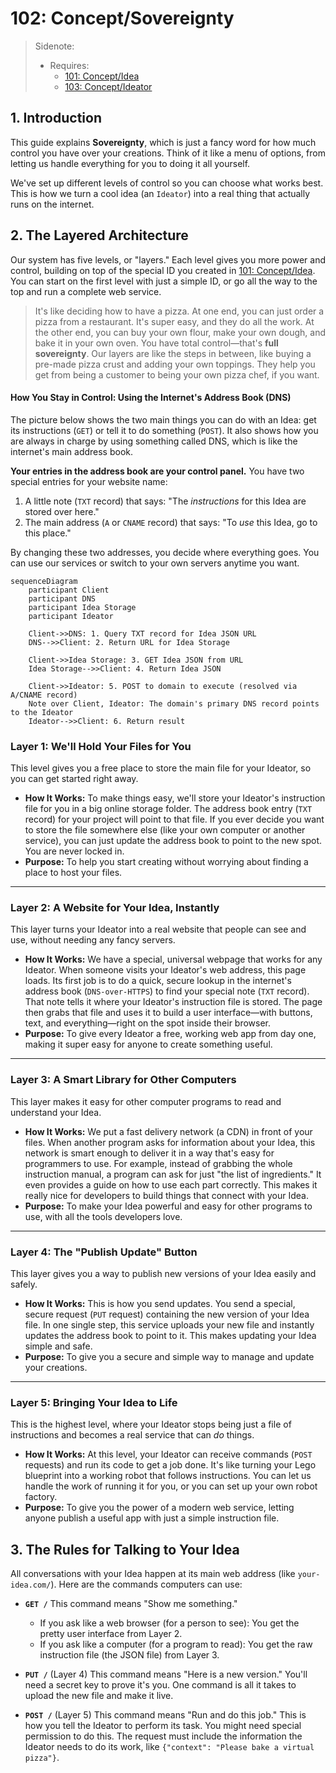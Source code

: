 # 102: Concept/Sovereignty

> Sidenote:
>
> - Requires:
>   - [101: Concept/Idea](./101_concept_idea.md)
>   - [103: Concept/Ideator](./103_concept_ideator.md)

## 1. Introduction

This guide explains **Sovereignty**, which is just a fancy word for how much control you have over your creations. Think of it like a menu of options, from letting us handle everything for you to doing it all yourself.

We've set up different levels of control so you can choose what works best. This is how we turn a cool idea (an `Ideator`) into a real thing that actually runs on the internet.

## 2. The Layered Architecture

Our system has five levels, or "layers." Each level gives you more power and control, building on top of the special ID you created in [101: Concept/Idea](./101_concept_idea.md). You can start on the first level with just a simple ID, or go all the way to the top and run a complete web service.

> It's like deciding how to have a pizza. At one end, you can just order a pizza from a restaurant. It's super easy, and they do all the work. At the other end, you can buy your own flour, make your own dough, and bake it in your own oven. You have total control—that's **full sovereignty**. Our layers are like the steps in between, like buying a pre-made pizza crust and adding your own toppings. They help you get from being a customer to being your own pizza chef, if you want.

#### How You Stay in Control: Using the Internet's Address Book (DNS)

The picture below shows the two main things you can do with an Idea: get its instructions (`GET`) or tell it to do something (`POST`). It also shows how you are always in charge by using something called DNS, which is like the internet's main address book.

**Your entries in the address book are your control panel.** You have two special entries for your website name:
1. A little note (`TXT` record) that says: "The *instructions* for this Idea are stored over here."
2. The main address (`A` or `CNAME` record) that says: "To *use* this Idea, go to this place."

By changing these two addresses, you decide where everything goes. You can use our services or switch to your own servers anytime you want.

```mermaid
sequenceDiagram
    participant Client
    participant DNS
    participant Idea Storage
    participant Ideator

    Client->>DNS: 1. Query TXT record for Idea JSON URL
    DNS-->>Client: 2. Return URL for Idea Storage

    Client->>Idea Storage: 3. GET Idea JSON from URL
    Idea Storage-->>Client: 4. Return Idea JSON

    Client->>Ideator: 5. POST to domain to execute (resolved via A/CNAME record)
    Note over Client, Ideator: The domain's primary DNS record points to the Ideator
    Ideator-->>Client: 6. Return result
```

### Layer 1: We'll Hold Your Files for You

This level gives you a free place to store the main file for your Ideator, so you can get started right away.

- **How It Works:** To make things easy, we'll store your Ideator's instruction file for you in a big online storage folder. The address book entry (`TXT` record) for your project will point to that file. If you ever decide you want to store the file somewhere else (like your own computer or another service), you can just update the address book to point to the new spot. You are never locked in.
- **Purpose:** To help you start creating without worrying about finding a place to host your files.

---

### Layer 2: A Website for Your Idea, Instantly

This layer turns your Ideator into a real website that people can see and use, without needing any fancy servers.

- **How It Works:** We have a special, universal webpage that works for any Ideator. When someone visits your Ideator's web address, this page loads. Its first job is to do a quick, secure lookup in the internet's address book (`DNS-over-HTTPS`) to find your special note (`TXT` record). That note tells it where your Ideator's instruction file is stored. The page then grabs that file and uses it to build a user interface—with buttons, text, and everything—right on the spot inside their browser.
- **Purpose:** To give every Ideator a free, working web app from day one, making it super easy for anyone to create something useful.

---

### Layer 3: A Smart Library for Other Computers

This layer makes it easy for other computer programs to read and understand your Idea.

- **How It Works:** We put a fast delivery network (a CDN) in front of your files. When another program asks for information about your Idea, this network is smart enough to deliver it in a way that's easy for programmers to use. For example, instead of grabbing the whole instruction manual, a program can ask for just "the list of ingredients." It even provides a guide on how to use each part correctly. This makes it really nice for developers to build things that connect with your Idea.
- **Purpose:** To make your Idea powerful and easy for other programs to use, with all the tools developers love.

---

### Layer 4: The "Publish Update" Button

This layer gives you a way to publish new versions of your Idea easily and safely.

- **How It Works:** This is how you send updates. You send a special, secure request (`PUT` request) containing the new version of your Idea file. In one single step, this service uploads your new file and instantly updates the address book to point to it. This makes updating your Idea simple and safe.
- **Purpose:** To give you a secure and simple way to manage and update your creations.

---

### Layer 5: Bringing Your Idea to Life

This is the highest level, where your Ideator stops being just a file of instructions and becomes a real service that can *do* things.

- **How It Works:** At this level, your Ideator can receive commands (`POST` requests) and run its code to get a job done. It's like turning your Lego blueprint into a working robot that follows instructions. You can let us handle the work of running it for you, or you can set up your own robot factory. 
- **Purpose:** To give you the power of a modern web service, letting anyone publish a useful app with just a simple instruction file.

## 3. The Rules for Talking to Your Idea

All conversations with your Idea happen at its main web address (like `your-idea.com/`). Here are the commands computers can use:

- **`GET /`**
  This command means "Show me something."
  - If you ask like a web browser (for a person to see): You get the pretty user interface from Layer 2.
  - If you ask like a computer (for a program to read): You get the raw instruction file (the JSON file) from Layer 3.

- **`PUT /`** (Layer 4)
  This command means "Here is a new version." You'll need a secret key to prove it's you. One command is all it takes to upload the new file and make it live.

- **`POST /`** (Layer 5)
  This command means "Run and do this job." This is how you tell the Ideator to perform its task. You might need special permission to do this. The request must include the information the Ideator needs to do its work, like `{"context": "Please bake a virtual pizza"}`.